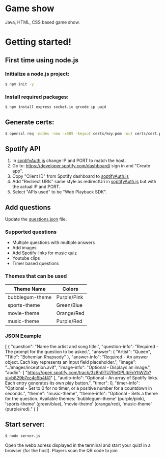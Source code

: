 # Game show
Java, HTML, CSS based game show. 

# Getting started!
## First time using node.js
### Initialize a node.js project:
```sh
$ npm init -y
```
### Install required packages:
```sh
$ npm install express socket.io qrcode ip uuid
```
## Generate certs:
```sh
$ openssl req -nodes -new -x509 -keyout certs/key.pem -out certs/cert.pem
```

## Spotify API
1. In [soptifyAuth.js](public/scripts/soptifyAuth.js) change IP and PORT to match the host.
2. Go to: https://developer.spotify.com/dashboard/ sign in and "Create app". 
3. Copy "Client ID" from Spotify dashboard to [soptifyAuth.js](public/scripts/soptifyAuth.js)
4. Add "Redirect URIs" same style as redirectUri in [soptifyAuth.js](public/scripts/soptifyAuth.js) but with the actual IP and PORT.
5. Select "APIs used" to be "Web Playback SDK".

## Add questions
Update the [questions.json](public/questions.json) file.

### Supported questions
* Multiple questions with multiple answers
* Add images
* Add Spotify links for music quiz
* Youtube clips
* Timer based questions

### Themes that can be used
| Theme Name        | Colors        |
|-------------------|--------------|
| bubblegum-theme  | Purple/Pink  |
| sports-theme     | Green/Blue   |
| movie-theme      | Orange/Red   |
| music-theme      | Purple/Red   |


### JSON Example
[
    {
        "question": "Name the artist and song title.",
        "question-info": "Required - The prompt for the question to be asked.",
        "answer": { 
            "Artist": "Queen", 
            "Title": "Bohemian Rhapsody" 
        },
        "answer-info": "Required - An answer object. Each key represents an input field placeholder.",
        "image": "../images/inception.avif",
        "image-info": "Optional - Displays an image.",
        "audio": [
            "https://open.spotify.com/track/3z8h0TU7ReDPLIbEnYhWZb?si=b829b7cc4c5b4f41"
        ],
        "audio-info": "Optional - An array of Spotify links. Each entry generates its own play button.",
        "timer": 0,
        "timer-info": "Optional - Set to 0 for no timer, or a positive number for a countdown in seconds.",
        "theme": "music-theme",
        "theme-info": "Optional - Sets a theme for the question. Available themes: 'bubblegum-theme' (purple/pink), 'sports-theme' (green/blue), 'movie-theme' (orange/red), 'music-theme' (purple/red)."
    }
]

## Start server:
```sh
$ node server.js
```

Open the webb adress displayed in the terminal and start your quiz! in a browser (for the host).
Players scan the QR code to join.
